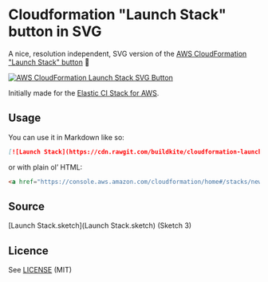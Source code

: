 # Cloudformation "Launch Stack" button in SVG

A nice, resolution independent, SVG version of the [AWS CloudFormation "Launch Stack" button](https://blogs.aws.amazon.com/application-management/post/Tx2YSVJV4VMPBHI/Construct-Your-Own-Launch-Stack-URL) :tada:

[![AWS CloudFormation Launch Stack SVG Button](https://cdn.rawgit.com/buildkite/cloudformation-launch-stack-button-svg/master/launch-stack.svg)](launch-stack.svg)

Initially made for the [Elastic CI Stack for AWS](https://github.com/buildkite/elastic-ci-stack-for-aws).

## Usage

You can use it in Markdown like so:

```markdown
[![Launch Stack](https://cdn.rawgit.com/buildkite/cloudformation-launch-stack-button-svg/master/launch-stack.svg)](https://console.aws.amazon.com/cloudformation/home#/stacks/new?stackName=buildkite&templateURL=https://s3.amazonaws.com/my-great-stack.json)
```

or with plain ol’ HTML:

```html
<a href="https://console.aws.amazon.com/cloudformation/home#/stacks/new?stackName=buildkite&amp;templateURL=https://s3.amazonaws.com/my-great-stack.json"><img alt="Launch Stack" src="https://cdn.rawgit.com/buildkite/cloudformation-launch-stack-button-svg/master/launch-stack.svg"></a>
```

## Source

[Launch Stack.sketch](Launch Stack.sketch) (Sketch 3)

## Licence

See [LICENSE](LICENSE) (MIT)
